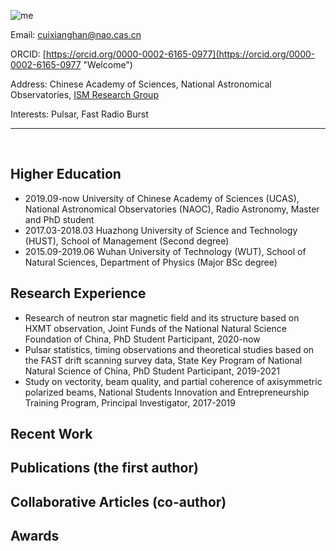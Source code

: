 ![me](https://user-images.githubusercontent.com/98388425/151003989-8466b931-1971-4877-b22b-0b4401d7c43f.png)

Email: cuixianghan@nao.cas.cn

ORCID: [https://orcid.org/0000-0002-6165-0977](https://orcid.org/0000-0002-6165-0977 "Welcome")

Address: Chinese Academy of Sciences, National Astronomical Observatories, [ISM Research Group](http://groups.bao.ac.cn/ism/)

Interests: Pulsar, Fast Radio Burst

***

<br>

## Higher Education

- 2019.09-now  University of Chinese Academy of Sciences (UCAS), National Astronomical Observatories (NAOC), Radio Astronomy, Master and PhD student
- 2017.03-2018.03  Huazhong University of Science and Technology (HUST), School of Management (Second degree)
- 2015.09-2019.06  Wuhan University of Technology (WUT), School of Natural Sciences, Department of Physics (Major BSc degree)

## Research Experience
- Research of neutron star magnetic field and its structure based on HXMT observation, Joint Funds of the National Natural Science Foundation of China, PhD Student Participant, 2020-now
- Pulsar statistics, timing observations and theoretical studies based on the FAST drift scanning survey data, State Key Program of National Natural Science of China, PhD Student Participant, 2019-2021
- Study on vectority, beam quality, and partial coherence of axisymmetric polarized beams, National Students Innovation and Entrepreneurship Training Program, Principal Investigator, 2017-2019

## Recent Work

## Publications (the first author)

## Collaborative Articles (co-author)

## Awards

